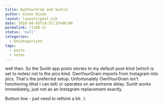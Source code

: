 ```yaml
---
title: OwnYourGram and Sunlit
author: Glenn Dixon
layout: layouts/post.njk
date: 2018-08-03T14:52:33+00:00
permalink: /1168-2/
status: 'null'
categories:
  - Uncategorized
tags:
  - posts
  - notes
---
```

well then. So the Sunlit app posts stories to my default post-kind (which is set to notes) not to the pics kind. OwnYourGram imports from Instagram into pics. That's the preferred setup. Unfortunately OwnYourGram isn't functioning (that I can tell) or operates on an extreme delay. Sunlit works immediately, just not as an Instagram replacement exactly.

<!-- excerpt -->
Bottom line - just need to rethink a bit. :\